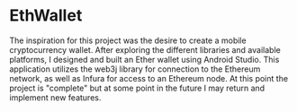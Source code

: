# EthWallet
The inspiration for this project was the desire to create a mobile cryptocurrency wallet. 
After exploring the different libraries and available platforms, I designed and built an Ether wallet using Android Studio.
This application utilizes the web3j library for connection to the Ethereum network, as well as Infura for access to an Ethereum node.
At this point the project is "complete" but at some point in the future I may return and implement new features.
